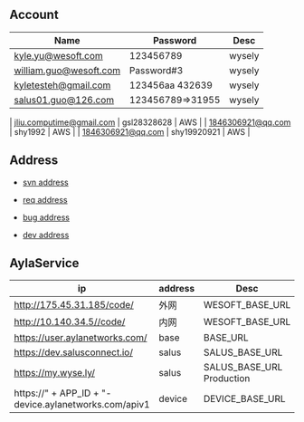 

## Account

| Name | Password | Desc |
| ---  | -------- | ---- |
| kyle.yu@wesoft.com | 123456789 | wysely|
| william.guo@wesoft.com | Password#3 | wysely|
| kyletesteh@gmail.com | 123456aa  432639| wysely  | 
| salus01.guo@126.com | 123456789=>31955 | wysely|

| jliu.computime@gmail.com | gsl28328628 | AWS |
| 1846306921@qq.com  | shy1992 | AWS |
| 1846306921@qq.com  | shy19920921 | AWS |

## Address

* [svn address](svn://svn.wesoft.com/salus-thermostat/SalusThermostat/trunk)

* [req address](https://salusinc.atlassian.net/wiki/spaces/UVR/pages/56590381/Wifi+Thermostat+Gateway+Application+Requirements)

* [bug address](https://salusinc.atlassian.net/issues/?jql=project%20%3D%20SCUS%20AND%20status%20%3D%20%22To%20Do%22%20AND%20resolution%20%3D%20Unresolved%20ORDER%20BY%20key%20ASC%2C%20priority%20DESC%2C%20updated%20DESC)

* [dev address](https://dev.salusconnect.io)



## AylaService

| ip   | address  | Desc |
| ---  | -------- | ---- |
| http://175.45.31.185/code/ | 外网 |  WESOFT_BASE_URL |
| http://10.140.34.5//code/  | 内网 |  WESOFT_BASE_URL |
| https://user.aylanetworks.com/ | base |  BASE_URL |
| https://dev.salusconnect.io/ | salus |  SALUS_BASE_URL |
| https://my.wyse.ly/ | salus |  SALUS_BASE_URL Production |
| https://" + APP_ID + "-device.aylanetworks.com/apiv1 | device |  DEVICE_BASE_URL |

